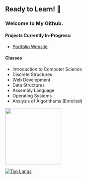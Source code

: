 ## Ready to Learn! 👋

### Welcome to My Github.

#### Projects Currently In-Progress:
- [Portfolio Website](https://github.com/shenalexw/shenalexw.github.io)

#### Classes
- Introduction to Computer Science
- Discrete Structures
- Web Development
- Data Structures
- Assembly Language
- Operating Systems
- Analysis of Algorithems (Enrolled)


<img height="180em" src="https://github-readme-stats.vercel.app/api?username=shenalexw&theme=dark&show_icons=true&hide_border=true&&count_private=true&include_all_commits=true" />

[![Top Langs](https://github-readme-stats.vercel.app/api/top-langs/?username=shenalexw&theme=dark)](https://github.com/anuraghazra/github-readme-stats)


